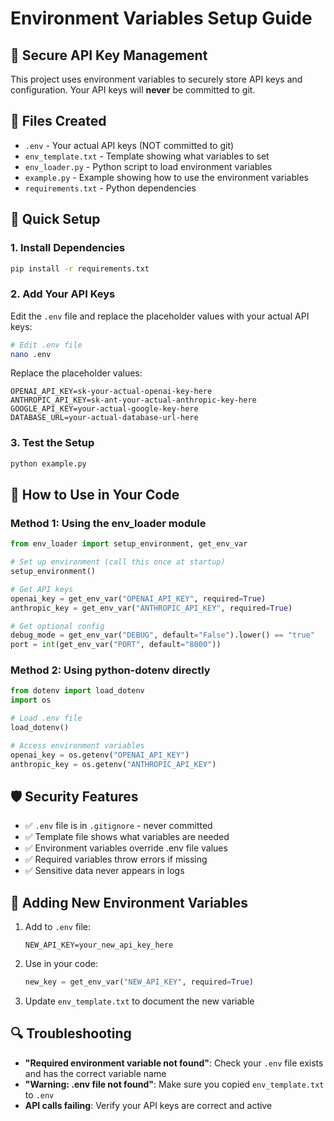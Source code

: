 # Environment Variables Setup Guide

## 🔐 Secure API Key Management

This project uses environment variables to securely store API keys and configuration. Your API keys will **never** be committed to git.

## 📁 Files Created

- `.env` - Your actual API keys (NOT committed to git)
- `env_template.txt` - Template showing what variables to set
- `env_loader.py` - Python script to load environment variables
- `example.py` - Example showing how to use the environment variables
- `requirements.txt` - Python dependencies

## 🚀 Quick Setup

### 1. Install Dependencies
```bash
pip install -r requirements.txt
```

### 2. Add Your API Keys
Edit the `.env` file and replace the placeholder values with your actual API keys:

```bash
# Edit .env file
nano .env
```

Replace the placeholder values:
```
OPENAI_API_KEY=sk-your-actual-openai-key-here
ANTHROPIC_API_KEY=sk-ant-your-actual-anthropic-key-here
GOOGLE_API_KEY=your-actual-google-key-here
DATABASE_URL=your-actual-database-url-here
```

### 3. Test the Setup
```bash
python example.py
```

## 🔧 How to Use in Your Code

### Method 1: Using the env_loader module
```python
from env_loader import setup_environment, get_env_var

# Set up environment (call this once at startup)
setup_environment()

# Get API keys
openai_key = get_env_var("OPENAI_API_KEY", required=True)
anthropic_key = get_env_var("ANTHROPIC_API_KEY", required=True)

# Get optional config
debug_mode = get_env_var("DEBUG", default="False").lower() == "true"
port = int(get_env_var("PORT", default="8000"))
```

### Method 2: Using python-dotenv directly
```python
from dotenv import load_dotenv
import os

# Load .env file
load_dotenv()

# Access environment variables
openai_key = os.getenv("OPENAI_API_KEY")
anthropic_key = os.getenv("ANTHROPIC_API_KEY")
```

## 🛡️ Security Features

- ✅ `.env` file is in `.gitignore` - never committed
- ✅ Template file shows what variables are needed
- ✅ Environment variables override .env file values
- ✅ Required variables throw errors if missing
- ✅ Sensitive data never appears in logs

## 📝 Adding New Environment Variables

1. Add to `.env` file:
   ```
   NEW_API_KEY=your_new_api_key_here
   ```

2. Use in your code:
   ```python
   new_key = get_env_var("NEW_API_KEY", required=True)
   ```

3. Update `env_template.txt` to document the new variable

## 🔍 Troubleshooting

- **"Required environment variable not found"**: Check your `.env` file exists and has the correct variable name
- **"Warning: .env file not found"**: Make sure you copied `env_template.txt` to `.env`
- **API calls failing**: Verify your API keys are correct and active
